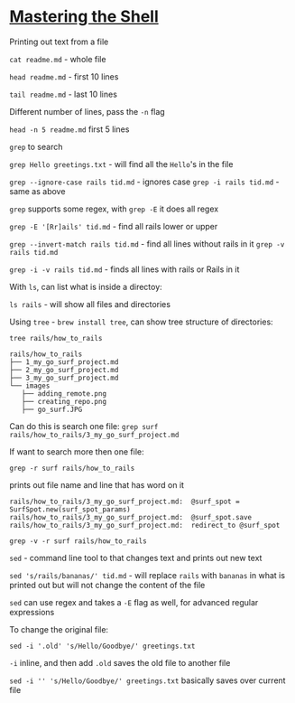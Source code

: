 # [Mastering the Shell](https://thoughtbot.com/upcase/mastering-the-shell)

Printing out text from a file

`cat readme.md` - whole file

`head readme.md` - first 10 lines

`tail readme.md` - last 10 lines

Different number of lines, pass the `-n` flag

`head -n 5 readme.md` first 5 lines


`grep` to search

`grep Hello greetings.txt` - will find all the `Hello`'s in the file

`grep --ignore-case rails tid.md` - ignores case
`grep -i rails tid.md` - same as above

`grep` supports some regex, with `grep -E` it does all regex

`grep -E '[Rr]ails' tid.md` - find all rails lower or upper

`grep --invert-match rails tid.md` - find all lines without rails in it
`grep -v rails tid.md`

`grep -i -v rails tid.md` - finds all lines with rails or Rails in it


 With `ls`, can list what is inside a directoy:

 `ls rails` - will show all files and directories

 Using `tree` - `brew install tree`, can show tree structure of directories:

 `tree rails/how_to_rails`

 ```
 rails/how_to_rails
├── 1_my_go_surf_project.md
├── 2_my_go_surf_project.md
├── 3_my_go_surf_project.md
└── images
    ├── adding_remote.png
    ├── creating_repo.png
    ├── go_surf.JPG
```

 Can do this is search one file:
 `grep surf rails/how_to_rails/3_my_go_surf_project.md`

If want to search more then one file:

`grep -r surf rails/how_to_rails`

prints out file name and line that has word on it

```
rails/how_to_rails/3_my_go_surf_project.md:  @surf_spot = SurfSpot.new(surf_spot_params)
rails/how_to_rails/3_my_go_surf_project.md:  @surf_spot.save
rails/how_to_rails/3_my_go_surf_project.md:  redirect_to @surf_spot
```

`grep -v -r surf rails/how_to_rails`


`sed` - command line tool to that changes text and prints out new text

`sed 's/rails/bananas/' tid.md` - will replace `rails` with `bananas` in what is printed out but will not change the content of the file

`sed` can use regex and takes a `-E` flag as well, for advanced regular expressions

To change the original file:

`sed -i '.old' 's/Hello/Goodbye/' greetings.txt`

`-i` inline, and then add `.old` saves the old file to another file

`sed -i '' 's/Hello/Goodbye/' greetings.txt` basically saves over current file
